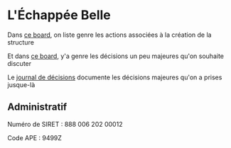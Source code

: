 # L'Échappée Belle

Dans [ce board](https://github.com/orgs/lechappeebelle/projects/1?fullscreen=true), on liste genre les actions associées à la création de la structure

Et dans [ce board](https://github.com/orgs/lechappeebelle/projects/2?fullscreen=true), y'a genre les décisions un peu majeures qu'on souhaite discuter

Le [journal de décisions](https://github.com/lechappeebelle/association/blob/master/journal-de-d%C3%A9cisions.md) documente les décisions majeures qu'on a prises jusque-là

## Administratif

Numéro de SIRET : 888 006 202 00012

Code APE : 9499Z
